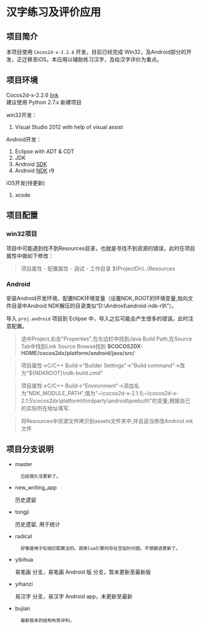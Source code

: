 汉字练习及评价应用
=======

## 项目简介

本项目使用 `Cocos2d-x-2.2.6` 开发，目前已经完成 Win32，及Android部分的开发，正迁移至iOS。本应用以辅助练习汉字，及给汉字评价为重点。

## 项目环境

Cocos2d-x-2.2.6 [link](http://cocos2d-x.org/download)  
建议使用 Python 2.7.x 新建项目

win32开发：

1. Visual Studio 2012 with help of visual assist

Android开发：

1. Eclipse with ADT & CDT
2. JDK
3. Android [SDK](http://developer.android.com/sdk/index.html)
4. Android [NDK](http://developer.android.com/tools/sdk/ndk/index.html) r9

iOS开发(待更新)

1. xcode

## 项目配置

### win32项目

项目中可能遇到找不到Resources目录，也就是寻找不到资源的错误，此时在项目属性中做如下修改：

> 项目属性 - 配置属性 - 调试 - 工作目录 $(ProjectDir)..\Resources

### Android

安装Android开发环境，配置NDK环境变量（设置NDK\_ROOT的环境变量,指向文件目录中Android NDK解压的目录类似“D:\\Android\\android-ndk-r9\\”）。

导入 `proj.android` 项目到 Eclipse 中，导入之后可能会产生很多的错误。此时注意配置。

> 选中Project,右击"Properties",在左边栏中找到Java Build Path,在Source Tab中找到Link Source Browse找到 **$COCOS2DX-HOME/cocos2dx/platform/android/java/src/**

> 项目属性->C/C++ Build->"Builder Settings"->"Build command"->改为"${NDKROOT}\ndk-build.cmd"

> 项目属性->C/C++ Build->"Environment"->添加名为"NDK\_MODULE\_PATH",值为"~\\cocos2d-x-2.1.5;~\\cocos2d-x-2.1.5\\cocos2dx\\platform\\thirdparty\\android\\prebuilt\\"的变量,根据自己的实际所在地址填写.

> 将Resources中资源文件拷贝到assets文件夹中,并且适当修改Android.mk文件

## 项目分支说明

- master

        已经很久没更新了。

- new_writing_app

	历史遗留

- tongji

	历史遗留, 用于统计

- radical

        好像是用于松弛匹配算法的。调用lua引擎时存在空指针问题。不想跟进更新了。

- yibihua

	易笔画 分支，易笔画 Android 版 分支，暂未更新至最新版

- yihanzi

	易汉字 分支，易汉字 Android app，未更新至最新

- bujian

        最新版本的结构布势评判。
